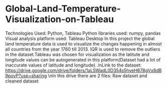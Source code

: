 # Global-Land-Temperature-Visualization-on-Tableau
Technologies Used: Python, Tableau
Python libraries used: numpy, pandas
Visual analysis platform used: Tableau Desktop
In this project the global land temperature data is used to visualize the changes happening in almost all countries from the year 1760 till 2013.
IQR is used to remove the outliers in the dataset.Tableau was chosen for visualization as the latitute and longitude values can be autogenerated in this platform(Dataset had a lot of inaccurate values of latitude and longitude). 
/nLink to the dataset: https://drive.google.com/drive/folders/1aLSWadL0D354s5hyeH678gVx8dB9povP?usp=sharing
\nIn this drive there are 2 files: Raw dataset and cleaned dataset



